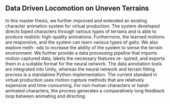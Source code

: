 
## Data Driven Locomotion on Uneven Terrains

In this master thesis, we further improved and extended an existing character animation system
for virtual production. The system developed directs biped characters through various types
of terrains and is able to produce realistic high-quality animations. Furthermore, the learned
motions are responsive, and the system can learn various types of gaits. We also explore meth-
ods to increase the ability of the system to sense the terrain environment. We further provide
a data processing pipeline that imports motion captured data, labels the necessary features re-
quired, and exports them in a suitable format for the neural network. The data annotation tools
are integrated into Unity, whereas the neural network and terrain fitting process is a standalone
Python implementation. The current standard in virtual production uses motion capture methods
that are relatively expensive and time-consuming. For non-human characters or hand-animated
characters, the process generates a comparatively long feedback loop between animating and
directing.